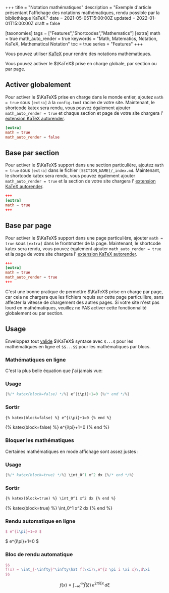 +++
title = "Notation mathématiques"
description = "Exemple d'article présentant l'affichage des notations mathématiques, rendu possible par la bibliothèque KaTeX."
date = 2021-05-05T15:00:00Z
updated = 2022-01-01T15:00:00Z
draft = false

[taxonomies]
tags = ["Features","Shortcodes","Mathematics"]
[extra]
math = true
math_auto_render = true
keywords = "Math, Matematics, Notation, KaTeX, Mathematical Notation"
toc = true
series = "Features"
+++

Vous pouvez utiliser [KaTeX](https://katex.org) pour rendre des notations mathématiques.

Vous pouvez activer le $\KaTeX$ prise en charge globale, par section ou par page.
<!-- more -->

## Activer globalement

Pour activer le $\KaTeX$ prise en charge dans le monde entier, ajoutez `math = true` sous `[extra]` à la `config.toml`
racine de votre site. Maintenant, le shortcode katex sera rendu, vous pouvez également ajouter `math_auto_render = true`
et chaque section et page de votre site chargera l' [extension KaTeX autorender](https://katex.org/docs/autorender.html).

```toml
[extra]
math = true
math_auto_render = false
```

## Base par section

Pour activer le $\KaTeX$ support dans une section particulière, ajoutez `math = true` sous `[extra]` dans le fichier `[SECTION_NAME]/_index.md`.
Maintenant, le shortcode katex sera rendu, vous pouvez également ajouter `math_auto_render = true`
et la section de votre site chargera l' [extension KaTeX autorender](https://katex.org/docs/autorender.html).

```toml
+++
[extra]
math = true
+++
```

## Base par page

Pour activer le $\KaTeX$ support dans une page particulière, ajouter `math = true` sous `[extra]` dans le frontmatter de la page.
Maintenant, le shortcode katex sera rendu, vous pouvez également ajouter `math_auto_render = true`
et la page de votre site chargera l' [extension KaTeX autorender](https://katex.org/docs/autorender.html).

```toml
+++
[extra]
math = true
math_auto_render = true
+++
```

C'est une bonne pratique de permettre $\KaTeX$ prise en charge par page, car cela ne chargera que les fichiers requis sur cette page particulière, sans affecter la vitesse de chargement des autres pages. Si votre site n'est pas lourd en mathématiques, veuillez ne PAS activer cette fonctionnalité globalement ou par section.

## Usage

Enveloppez tout [valide](https://katex.org/docs/supported.html) $\KaTeX$ syntaxe avec `$...$` pour les mathématiques en ligne et `$$...$$` pour les mathématiques par blocs.

### Mathématiques en ligne

C'est la plus belle équation que j'ai jamais vue:

### Usage
```rs
{%/* katex(block=false) */%} e^{i\pi}+1=0 {%/* end */%}
```
### Sortir
```html
{% katex(block=false) %} e^{i\pi}+1=0 {% end %}
```
{% katex(block=false) %} e^{i\pi}+1=0 {% end %}

### Bloquer les mathématiques

Certaines mathématiques en mode affichage sont assez justes :

### Usage
```rs
{%/* katex(block=true) */%} \int_0^1 x^2 dx {%/* end */%}
```
### Sortir
```html
{% katex(block=true) %} \int_0^1 x^2 dx {% end %}
```
{% katex(block=true) %} \int_0^1 x^2 dx {% end %}

### Rendu automatique en ligne
```tex
$ e^{i\pi}+1=0 $
```

$ e^{i\pi}+1=0 $

### Bloc de rendu automatique
```tex
$$
f(x) = \int_{-\infty}^\infty\hat f(\xi)\,e^{2 \pi i \xi x}\,d\xi
$$
```

$$
f(x) = \int_{-\infty}^\infty\hat f(\xi)\,e^{2 \pi i \xi x}\,d\xi
$$
